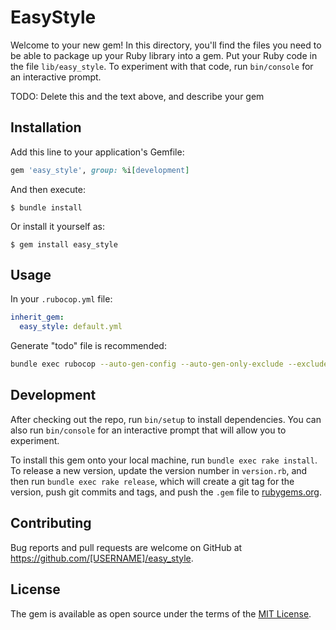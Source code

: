# EasyStyle

Welcome to your new gem! In this directory, you'll find the files you need to be able to package up your Ruby library into a gem. Put your Ruby code in the file `lib/easy_style`. To experiment with that code, run `bin/console` for an interactive prompt.

TODO: Delete this and the text above, and describe your gem

## Installation

Add this line to your application's Gemfile:

```ruby
gem 'easy_style', group: %i[development]
```

And then execute:

    $ bundle install

Or install it yourself as:

    $ gem install easy_style

## Usage

In your `.rubocop.yml` file:
```yaml
inherit_gem:
  easy_style: default.yml
```

Generate "todo" file is recommended:
```bash
bundle exec rubocop --auto-gen-config --auto-gen-only-exclude --exclude-limit 10000
```

## Development

After checking out the repo, run `bin/setup` to install dependencies. You can also run `bin/console` for an interactive prompt that will allow you to experiment.

To install this gem onto your local machine, run `bundle exec rake install`. To release a new version, update the version number in `version.rb`, and then run `bundle exec rake release`, which will create a git tag for the version, push git commits and tags, and push the `.gem` file to [rubygems.org](https://rubygems.org).

## Contributing

Bug reports and pull requests are welcome on GitHub at https://github.com/[USERNAME]/easy_style.


## License

The gem is available as open source under the terms of the [MIT License](https://opensource.org/licenses/MIT).
